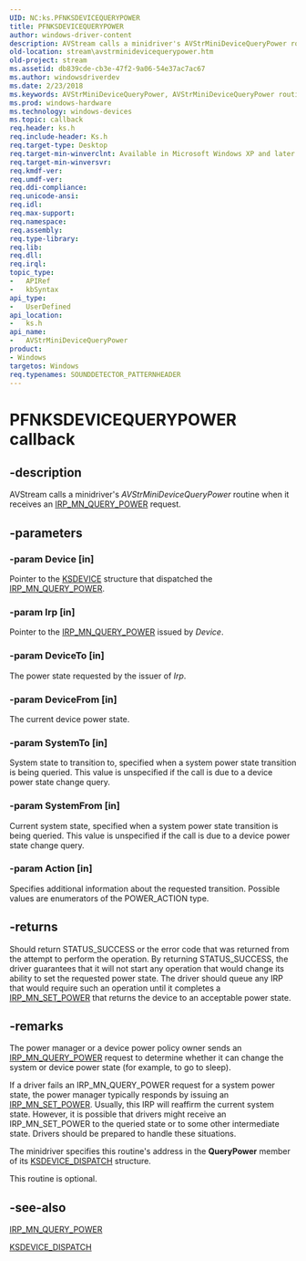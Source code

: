 ```yaml
---
UID: NC:ks.PFNKSDEVICEQUERYPOWER
title: PFNKSDEVICEQUERYPOWER
author: windows-driver-content
description: AVStream calls a minidriver's AVStrMiniDeviceQueryPower routine when it receives an IRP_MN_QUERY_POWER request.
old-location: stream\avstrminidevicequerypower.htm
old-project: stream
ms.assetid: db839cde-cb3e-47f2-9a06-54e37ac7ac67
ms.author: windowsdriverdev
ms.date: 2/23/2018
ms.keywords: AVStrMiniDeviceQueryPower, AVStrMiniDeviceQueryPower routine [Streaming Media Devices], PFNKSDEVICEQUERYPOWER, avstclbk_47f0fecd-9906-4582-9f1d-bb80a469ffa6.xml, ks/AVStrMiniDeviceQueryPower, stream.avstrminidevicequerypower
ms.prod: windows-hardware
ms.technology: windows-devices
ms.topic: callback
req.header: ks.h
req.include-header: Ks.h
req.target-type: Desktop
req.target-min-winverclnt: Available in Microsoft Windows XP and later operating systems and DirectX 8.0 and later DirectX versions.
req.target-min-winversvr: 
req.kmdf-ver: 
req.umdf-ver: 
req.ddi-compliance: 
req.unicode-ansi: 
req.idl: 
req.max-support: 
req.namespace: 
req.assembly: 
req.type-library: 
req.lib: 
req.dll: 
req.irql: 
topic_type:
-	APIRef
-	kbSyntax
api_type:
-	UserDefined
api_location:
-	ks.h
api_name:
-	AVStrMiniDeviceQueryPower
product:
- Windows
targetos: Windows
req.typenames: SOUNDDETECTOR_PATTERNHEADER
---
```


# PFNKSDEVICEQUERYPOWER callback


## -description


AVStream calls a minidriver's <i>AVStrMiniDeviceQueryPower</i> routine when it receives an <a href="https://msdn.microsoft.com/library/windows/hardware/ff551699">IRP_MN_QUERY_POWER</a> request.


## -parameters




### -param Device [in]

Pointer to the <a href="https://msdn.microsoft.com/library/windows/hardware/ff561681">KSDEVICE</a> structure that dispatched the <a href="https://msdn.microsoft.com/library/windows/hardware/ff551699">IRP_MN_QUERY_POWER</a>.


### -param Irp [in]

Pointer to the <a href="https://msdn.microsoft.com/library/windows/hardware/ff551699">IRP_MN_QUERY_POWER</a> issued by <i>Device</i>.


### -param DeviceTo [in]

The power state requested by the issuer of <i>Irp</i>.


### -param DeviceFrom [in]

The current device power state.


### -param SystemTo [in]

System state to transition to, specified when a system power state transition is being queried. This value is unspecified if the call is due to a device power state change query.


### -param SystemFrom [in]

Current system state, specified when a system power state transition is being queried. This value is unspecified if the call is due to a device power state change query.


### -param Action [in]

Specifies additional information about the requested transition. Possible values are enumerators of the POWER_ACTION type.


## -returns



Should return STATUS_SUCCESS or the error code that was returned from the attempt to perform the operation. By returning STATUS_SUCCESS, the driver guarantees that it will not start any operation that would change its ability to set the requested power state. The driver should queue any IRP that would require such an operation until it completes a <a href="https://msdn.microsoft.com/library/windows/hardware/ff551744">IRP_MN_SET_POWER</a> that returns the device to an acceptable power state.




## -remarks



The power manager or a device power policy owner sends an <a href="https://msdn.microsoft.com/library/windows/hardware/ff551699">IRP_MN_QUERY_POWER</a> request to determine whether it can change the system or device power state (for example, to go to sleep).

If a driver fails an IRP_MN_QUERY_POWER request for a system power state, the power manager typically responds by issuing an <a href="https://msdn.microsoft.com/library/windows/hardware/ff551744">IRP_MN_SET_POWER</a>. Usually, this IRP will reaffirm the current system state. However, it is possible that drivers might receive an IRP_MN_SET_POWER to the queried state or to some other intermediate state. Drivers should be prepared to handle these situations.

The minidriver specifies this routine's address in the <b>QueryPower</b> member of its <a href="https://msdn.microsoft.com/library/windows/hardware/ff561693">KSDEVICE_DISPATCH</a> structure.

This routine is optional.




## -see-also




<a href="https://msdn.microsoft.com/library/windows/hardware/ff551699">IRP_MN_QUERY_POWER</a>



<a href="https://msdn.microsoft.com/library/windows/hardware/ff561693">KSDEVICE_DISPATCH</a>
 

 


